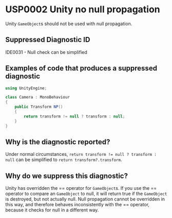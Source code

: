 # USP0002 Unity no null propagation

Unity `GameObject`s should not be used with null propagation.

## Suppressed Diagnostic ID

IDE0031 - Null check can be simplified

## Examples of code that produces a suppressed diagnostic
```csharp
using UnityEngine;

class Camera : MonoBehaviour
{
	public Transform NP()
	{
		return transform != null ? transform : null;
	}
}
```

## Why is the diagnostic reported?

Under normal circumstances, `return transform != null ? transform : null` can be simplified to `return transform?.transform`.

## Why do we suppress this diagnostic?

Unity has overridden the == operator for `GameObject`s. If you use the == operator to compare an `GameObject` to null, it will return true if the `GameObject` is destroyed, but not actually null. Null propagation cannot be overridden in this way, and therefore behaves inconsistently with the == operator, because it checks for null in a different way.